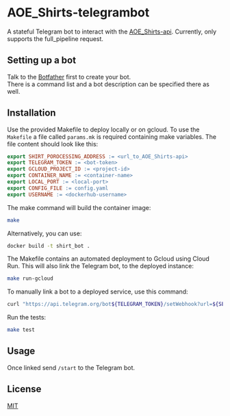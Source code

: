 # AOE_Shirts-telegrambot

A stateful Telegram bot to interact with the [AOE_Shirts-api](https://github.com/VincentSchmid/AOE_Shirts-api).
Currently, only supports the full_pipeline request.

## Setting up a bot
Talk to the [Botfather](https://telegram.me/BotFather) first to create your bot.  
There is a command list and a bot description can be specified there as well.

## Installation
Use the provided Makefile to deploy locally or on gcloud. 
To use the `Makefile` a file called `params.mk` is required containing make variables. The file content should look like this:  

```Makefile
export SHIRT_POROCESSING_ADDRESS := <url_to_AOE_Shirts-api>
export TELEGRAM_TOKEN := <bot-token>
export GCLOUD_PROJECT_ID := <project-id>
export CONTAINER_NAME := <container-name>
export LOCAL_PORT := <local-port>
export CONFIG_FILE := config.yaml
export USERNAME := <dockerhub-username>
``` 

The make command will build the container image:  

```bash
make
``` 

Alternatively, you can use:
```bash
docker build -t shirt_bot .
```

The Makefile contains an automated deployment to Gcloud using Cloud Run. This will also link the Telegram bot, to the deployed instance:
```bash
make run-gcloud
```

To manually link a bot to a deployed service, use this command:
```bash
curl "https://api.telegram.org/bot${TELEGRAM_TOKEN}/setWebhook?url=${SERVICE_URL}"
```

Run the tests:
```bash
make test
```

## Usage
Once linked send `/start` to the Telegram bot.

## License
[MIT](https://choosealicense.com/licenses/mit/)

